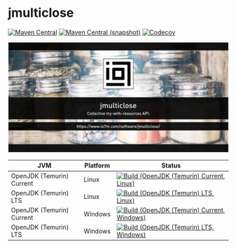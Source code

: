 jmulticlose
===

[![Maven Central](https://img.shields.io/maven-central/v/com.io7m.jmulticlose/com.io7m.jmulticlose.svg?style=flat-square)](http://search.maven.org/#search%7Cga%7C1%7Cg%3A%22com.io7m.jmulticlose%22)
[![Maven Central (snapshot)](https://img.shields.io/nexus/s/https/s01.oss.sonatype.org/com.io7m.jmulticlose/com.io7m.jmulticlose.svg?style=flat-square)](https://s01.oss.sonatype.org/content/repositories/snapshots/com/io7m/jmulticlose/)
[![Codecov](https://img.shields.io/codecov/c/github/io7m/jmulticlose.svg?style=flat-square)](https://codecov.io/gh/io7m/jmulticlose)

![jmulticlose](./src/site/resources/jmulticlose.jpg?raw=true)

| JVM | Platform | Status |
|-----|----------|--------|
| OpenJDK (Temurin) Current | Linux | [![Build (OpenJDK (Temurin) Current, Linux)](https://img.shields.io/github/actions/workflow/status/io7m/jmulticlose/workflows/main.linux.temurin.current.yml)](https://github.com/io7m/jmulticlose/actions?query=workflow%3Amain.linux.temurin.current)|
| OpenJDK (Temurin) LTS | Linux | [![Build (OpenJDK (Temurin) LTS, Linux)](https://img.shields.io/github/actions/workflow/status/io7m/jmulticlose/workflows/main.linux.temurin.lts.yml)](https://github.com/io7m/jmulticlose/actions?query=workflow%3Amain.linux.temurin.lts)|
| OpenJDK (Temurin) Current | Windows | [![Build (OpenJDK (Temurin) Current, Windows)](https://img.shields.io/github/actions/workflow/status/io7m/jmulticlose/workflows/main.windows.temurin.current.yml)](https://github.com/io7m/jmulticlose/actions?query=workflow%3Amain.windows.temurin.current)|
| OpenJDK (Temurin) LTS | Windows | [![Build (OpenJDK (Temurin) LTS, Windows)](https://img.shields.io/github/actions/workflow/status/io7m/jmulticlose/workflows/main.windows.temurin.lts.yml)](https://github.com/io7m/jmulticlose/actions?query=workflow%3Amain.windows.temurin.lts)|
